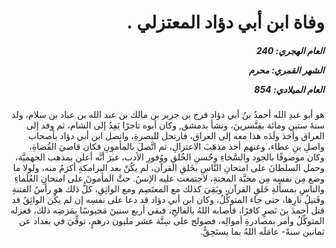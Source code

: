 <h1 dir="rtl">وفاة ابن أبي دؤاد المعتزلي .</h1>

<h5 dir="rtl">العام الهجري:  240

الشهر القمري: محرم

العام الميلادي: 854</h5>

<p dir="rtl">هو أبو عبدِ الله أحمدُ بنُ أبي دؤاد فرج بن جرير بن مالك بن عبد الله بن عباد بن سلام، ولد سنةَ ستين ومائة بقِنَّسرينَ، ونشأ بدمشق, وكان أبوه تاجرًا يَفِدُ إلى الشام، ثم وفد إلى العراق وأخذ ولَدَه هذا معه إلى العراق، فارتحل للبصرةِ، واتصل ابن أبي دؤاد بأصحاب واصلِ بنِ عطاء، وعنهم أخذ مذهَبَ الاعتزالِ، ثم اتَّصلَ بالمأمونِ فكان قاضيَ القُضاةِ، وكان موصوفًا بالجود والسَّخاءِ وحُسنِ الخُلقِ ووُفورِ الأدب، غيرَ أنَّه أعلن بمذهب الجهميَّة، وحمل السلطانَ على امتحانِ النَّاسِ بخَلقِ القرآن، لم يكُنْ بعد البرامكةِ أكرَمُ منه، ولولا ما وضع مِن نفسِه مِن محبَّة المحنةِ، لاجتمعت عليه الإنسُ. حثَّ المأمونَ على امتحانِ العُلَماءِ والناسِ بمسألةِ خَلقِ القرآن، وبَقِيَ كذلك مع المعتَصِم ومع الواثِقِ، كلُّ ذلك هو رأسُ الفتنةِ وفَتيلُ نارِها، حتى جاء المتوكِّلُ، وكان ابن أبي دؤاد قد دعا على نفسِه إن لم يكُن الواثِقُ قد قتل أحمدَ بنَ نَصرٍ كافرًا، فأصابه اللهُ بالفالجِ، فبقي أربع سنينَ مَحبوسًا بمَرَضِه ذلك، فعزله المتوكِّلُ وأمر بمصادرةِ أموالِه، فصولح على سِتَّة عشر مليون درهمٍ، توفِّيَ في بغداد عن ثمانين سنةً- عامَلَه اللهُ بما يستَحِقُّ.</p></br>
